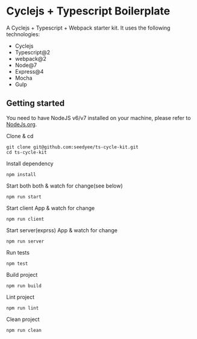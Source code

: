 # Cyclejs + Typescript Boilerplate

A Cyclejs + Typescript + Webpack starter kit. It uses the following technologies:

 - Cyclejs
 - Typescript@2
 - webpack@2
 - Node@7
 - Express@4
 - Mocha
 - Gulp

## Getting started

You need to have NodeJS v6/v7 installed on your machine, please refer to [NodeJs.org](https://nodejs.org).

Clone & cd

    git clone git@github.com:seedyee/ts-cycle-kit.git
    cd ts-cycle-kit

Install dependency
    
    npm install

Start both both & watch for change(see below)

    npm run start

Start client App & watch for change

    npm run client

Start server(exprss) App & watch for change

    npm run server

Run tests

    npm test

Build project

    npm run build

Lint project

    npm run lint

Clean project

    npm run clean
